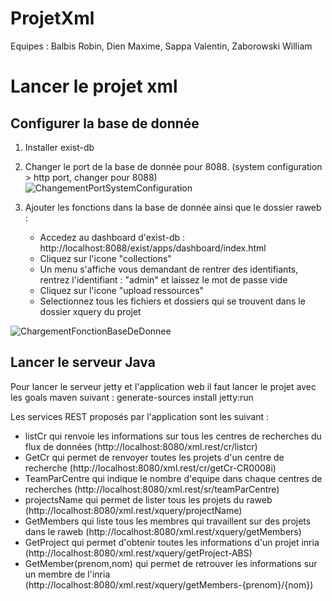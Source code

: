 # ProjetXml

Equipes : Balbis Robin, Dien Maxime, Sappa Valentin, Zaborowski William

# Lancer le projet xml

## Configurer la base de donnée

1. Installer exist-db 

2. Changer le port de la base de donnée pour 8088. (system configuration > http port, changer pour 8088)
![ChangementPortSystemConfiguration](https://preview.ibb.co/dC1MEw/Screen_Shot_2018_01_07_at_13_11_31.png)

3. Ajouter les fonctions dans la base de donnée ainsi que le dossier raweb :
    * Accedez au dashboard d'exist-db : http://localhost:8088/exist/apps/dashboard/index.html
    * Cliquez sur l'icone "collections"
    * Un menu s'affiche vous demandant de rentrer des identifiants, rentrez l'identifiant : "admin" et laissez le mot de passe vide
    * Cliquez sur l'icone "upload ressources" 
    * Selectionnez tous les fichiers et dossiers qui se trouvent dans le dossier xquery du projet

![ChargementFonctionBaseDeDonnee](https://preview.ibb.co/jrcggb/Screen_Shot_2018_01_07_at_13_33_04.png)



## Lancer le serveur Java

Pour lancer le serveur jetty et l'application web il faut lancer le projet avec les goals maven suivant : generate-sources install jetty:run 

Les services REST proposés par l'application sont les suivant :
 * listCr qui renvoie les informations sur tous les centres de recherches du flux de données (http://localhost:8080/xml.rest/cr/listcr)
 * GetCr qui permet de renvoyer toutes les projets d'un centre de recherche (http://localhost:8080/xml.rest/cr/getCr-CR0008i)
 * TeamParCentre qui indique le nombre d'equipe dans chaque centres de recherches (http://localhost:8080/xml.rest/sr/teamParCentre)
 * projectsName qui permet de lister tous les projets du raweb (http://localhost:8080/xml.rest/xquery/projectName)
 * GetMembers qui liste tous les membres qui travaillent sur des projets dans le raweb (http://localhost:8080/xml.rest/xquery/getMembers)
 * GetProject qui permet d'obtenir toutes les informations d'un projet inria (http://localhost:8080/xml.rest/xquery/getProject-ABS)
 * GetMember(prenom,nom) qui permet de retrouver les informations sur un membre de l'inria (http://localhost:8080/xml.rest/xquery/getMembers-{prenom}/{nom})
 

